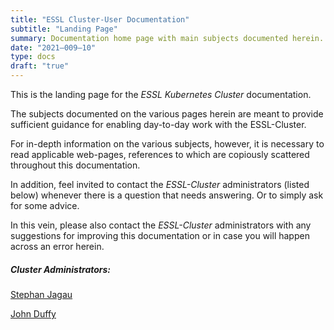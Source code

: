```yaml
---
title: "ESSL Cluster-User Documentation"
subtitle: "Landing Page"
summary: Documentation home page with main subjects documented herein.
date: "2021–009–10"
type: docs
draft: "true"
---
```

This is the landing page for the _ESSL Kubernetes Cluster_ documentation.

The subjects documented on the various pages herein are meant to provide sufficient guidance for enabling day-to-day work with the ESSL-Cluster. 

For in-depth information on the various subjects, however, it is necessary to read applicable web-pages, references to which are copiously scattered throughout this documentation.

In addition, feel invited to contact the _ESSL-Cluster_ administrators (listed below) whenever there is a question that needs answering. Or to simply ask for some advice.

In this vein, please also contact the _ESSL-Cluster_ administrators with any suggestions for improving this documentation or in case you will happen across an error herein.

##### Cluster Administrators:
[Stephan Jagau](mailto:sjagau@uci.edu)

[John Duffy](mailto:jduffy@uci.edu)